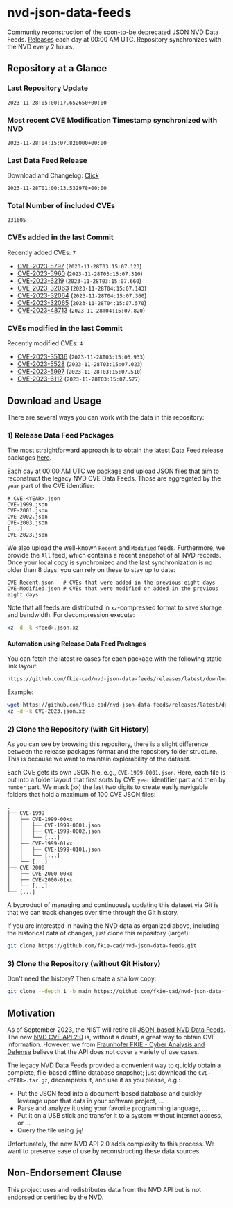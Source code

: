 # nvd-json-data-feeds

Community reconstruction of the soon-to-be deprecated JSON NVD Data Feeds. 
[Releases](https://github.com/fkie-cad/nvd-json-data-feeds/releases/latest) each day at 00:00 AM UTC.
Repository synchronizes with the NVD every 2 hours.

## Repository at a Glance

### Last Repository Update

```plain
2023-11-28T05:00:17.652650+00:00
```

### Most recent CVE Modification Timestamp synchronized with NVD

```plain
2023-11-28T04:15:07.820000+00:00
```

### Last Data Feed Release

Download and Changelog: [Click](https://github.com/fkie-cad/nvd-json-data-feeds/releases/latest)

```plain
2023-11-28T01:00:13.532978+00:00
```

### Total Number of included CVEs

```plain
231605
```

### CVEs added in the last Commit

Recently added CVEs: `7`

* [CVE-2023-5797](CVE-2023/CVE-2023-57xx/CVE-2023-5797.json) (`2023-11-28T03:15:07.123`)
* [CVE-2023-5960](CVE-2023/CVE-2023-59xx/CVE-2023-5960.json) (`2023-11-28T03:15:07.310`)
* [CVE-2023-6219](CVE-2023/CVE-2023-62xx/CVE-2023-6219.json) (`2023-11-28T03:15:07.660`)
* [CVE-2023-32063](CVE-2023/CVE-2023-320xx/CVE-2023-32063.json) (`2023-11-28T04:15:07.143`)
* [CVE-2023-32064](CVE-2023/CVE-2023-320xx/CVE-2023-32064.json) (`2023-11-28T04:15:07.360`)
* [CVE-2023-32065](CVE-2023/CVE-2023-320xx/CVE-2023-32065.json) (`2023-11-28T04:15:07.570`)
* [CVE-2023-48713](CVE-2023/CVE-2023-487xx/CVE-2023-48713.json) (`2023-11-28T04:15:07.820`)


### CVEs modified in the last Commit

Recently modified CVEs: `4`

* [CVE-2023-35136](CVE-2023/CVE-2023-351xx/CVE-2023-35136.json) (`2023-11-28T03:15:06.933`)
* [CVE-2023-5528](CVE-2023/CVE-2023-55xx/CVE-2023-5528.json) (`2023-11-28T03:15:07.023`)
* [CVE-2023-5997](CVE-2023/CVE-2023-59xx/CVE-2023-5997.json) (`2023-11-28T03:15:07.510`)
* [CVE-2023-6112](CVE-2023/CVE-2023-61xx/CVE-2023-6112.json) (`2023-11-28T03:15:07.577`)


## Download and Usage

There are several ways you can work with the data in this repository:

### 1) Release Data Feed Packages

The most straightforward approach is to obtain the latest Data Feed release packages [here](https://github.com/fkie-cad/nvd-json-data-feeds/releases/latest).

Each day at 00:00 AM UTC we package and upload JSON files that aim to reconstruct the legacy NVD CVE Data Feeds.
Those are aggregated by the `year` part of the CVE identifier:

```
# CVE-<YEAR>.json
CVE-1999.json
CVE-2001.json
CVE-2002.json
CVE-2003.json
[...]
CVE-2023.json
```

We also upload the well-known `Recent` and `Modified` feeds.
Furthermore, we provide the `All` feed, which contains a recent snapshot of all NVD records.
Once your local copy is synchronized and the last synchronization is no older than 8 days, you can rely on these to stay up to date:

```plain
CVE-Recent.json   # CVEs that were added in the previous eight days
CVE-Modified.json # CVEs that were modified or added in the previous eight days
```

Note that all feeds are distributed in `xz`-compressed format to save storage and bandwidth.
For decompression execute:

```sh
xz -d -k <feed>.json.xz
```


#### Automation using Release Data Feed Packages

You can fetch the latest releases for each package with the following static link layout:

```sh
https://github.com/fkie-cad/nvd-json-data-feeds/releases/latest/download/CVE-<YEAR>.json.xz
```

Example:

```sh
wget https://github.com/fkie-cad/nvd-json-data-feeds/releases/latest/download/CVE-2023.json.xz
xz -d -k CVE-2023.json.xz
```

### 2) Clone the Repository (with Git History)

As you can see by browsing this repository, there is a slight difference between the release packages format and the repository folder structure.
This is because we want to maintain explorability of the dataset.

Each CVE gets its own JSON file, e.g., `CVE-1999-0001.json`.
Here, each file is put into a folder layout that first sorts by CVE `year` identifier part and then by `number` part.
We mask (`xx`) the last two digits to create easily navigable folders that hold a maximum of 100 CVE JSON files:

```plain
.
├── CVE-1999
│   ├── CVE-1999-00xx
│   │   ├── CVE-1999-0001.json
│   │   ├── CVE-1999-0002.json
│   │   └── [...]
│   ├── CVE-1999-01xx
│   │   ├── CVE-1999-0101.json
│   │   └── [...]
│   └── [...]
├── CVE-2000
│   ├── CVE-2000-00xx
│   ├── CVE-2000-01xx
│   └── [...]
└── [...]
```

A byproduct of managing and continuously updating this dataset via Git is that we can track changes over time through the Git history.

If you are interested in having the NVD data as organized above, including the historical data of changes, just clone this repository (large!):

```sh
git clone https://github.com/fkie-cad/nvd-json-data-feeds.git
```

### 3) Clone the Repository (without Git History)

Don't need the history? Then create a shallow copy:

```sh
git clone --depth 1 -b main https://github.com/fkie-cad/nvd-json-data-feeds.git
```

## Motivation

As of September 2023, the NIST will retire all [JSON-based NVD Data Feeds](https://nvd.nist.gov/vuln/data-feeds#divRetirementBanner-1).
The new [NVD CVE API 2.0](https://nvd.nist.gov/developers/vulnerabilities) is, without a doubt, a great way to obtain CVE information.
However, we from [Fraunhofer FKIE - Cyber Analysis and Defense](https://www.fkie.fraunhofer.de/en/departments/cad.html) believe that the API does not cover a variety of use cases.

The legacy NVD Data Feeds provided a convenient way to quickly obtain a complete, file-based offline database snapshot; just download the `CVE-<YEAR>.tar.gz`, decompress it, and use it as you please, e.g.:

* Put the JSON feed into a document-based database and quickly leverage upon that data in your software project, ...
* Parse and analyze it using your favorite programming language, ...
* Put it on a USB stick and transfer it to a system without internet access, or ...
* Query the file using `jq`!

Unfortunately, the new NVD API 2.0 adds complexity to this process.
We want to preserve ease of use by reconstructing these data sources.

## Non-Endorsement Clause

This project uses and redistributes data from the NVD API but is not endorsed or certified by the NVD.